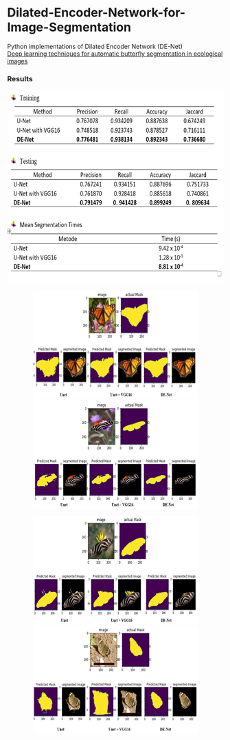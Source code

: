 # Dilated-Encoder-Network-for-Image-Segmentation
Python implementations of Dilated Encoder Network (DE-Net)<br/>
[Deep learning techniques for automatic butterfly segmentation in ecological images](https://doi.org/10.1016/j.compag.2020.105739)


### Results
<p align='center'>
  <img src='result/table2.png' height='450' width='640'/>
</p>

<p align='center'>
  <img src='result/vis1.png' height='252' width='384'/>
  <img src='result/vis2.png' height='252' width='384'/>
</p>

<p align='center'>
  <img src='result/vis3.png' height='252' width='384'/>
  <img src='result/vis4.png' height='252' width='384'/>
</p>
